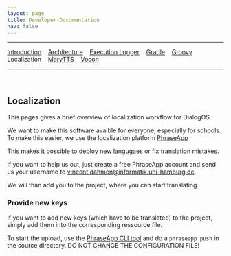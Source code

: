 ```yaml
---
layout: page
title: Developer-Documentation
nav: false
---
```


---
[Introduction](/developerdocumentation.html) &nbsp;&nbsp;  [Architecture](architecture.html) &nbsp;&nbsp; [Execution Logger](execution-logger-implementation.html) &nbsp;&nbsp; [Gradle](gradle.html) &nbsp;&nbsp; [Groovy](Groovy_DevDocumentation.html) &nbsp;&nbsp; Localization &nbsp;&nbsp; [MaryTTS](marytts.html)  &nbsp;&nbsp; [Vocon](vocon.html)


---
&nbsp;

## Localization

This pages gives a brief overview of localization workflow for DialogOS.

We want to make this software avaible for everyone, especially for schools.
To make this easier, we use the localization platform [PhraseApp](https://phraseapp.com)

This makes it possible to deploy new langugaes or fix translation mistakes.

If you want to help us out, just create a free PhraseApp account and send us your username to vincent.dahmen@informatik.uni-hamburg.de.

We will than add you to the project, where you can start translating.

### Provide new keys
If you want to add new keys (which have to be translated) to the project, simply add them into the corresponding ressource file.

To start the upload, use the [PhraseApp CLI tool](https://phraseapp.com/cli) and do a `phraseapp push` in the source directory.
DO NOT CHANGE THE CONFIGURATION FILE!


